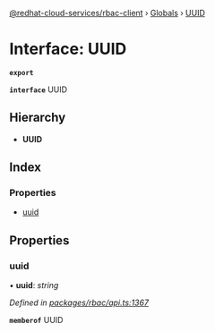 [@redhat-cloud-services/rbac-client](../README.md) › [Globals](../globals.md) › [UUID](uuid.md)

# Interface: UUID

**`export`** 

**`interface`** UUID

## Hierarchy

* **UUID**

## Index

### Properties

* [uuid](uuid.md#uuid)

## Properties

###  uuid

• **uuid**: *string*

*Defined in [packages/rbac/api.ts:1367](https://github.com/RedHatInsights/javascript-clients/blob/master/packages/rbac/api.ts#L1367)*

**`memberof`** UUID
